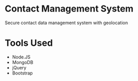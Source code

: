 # Contact Management System

Secure contact data management system with geolocation

# Tools Used

* Node.JS 
* MongoDB 
* jQuery
* Bootstrap
